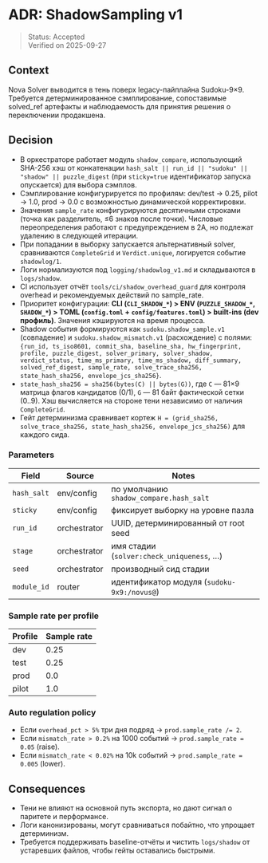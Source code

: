 # ADR: ShadowSampling v1

> Status: Accepted  
> Verified on 2025-09-27

## Context

Nova Solver выводится в тень поверх legacy-пайплайна Sudoku-9×9. Требуется
детерминированное сэмплирование, сопоставимые solved_ref артефакты и
наблюдаемость для принятия решения о переключении продакшена.

## Decision

- В оркестраторе работает модуль `shadow_compare`, использующий SHA-256 хэш от
  конкатенации `hash_salt || run_id || "sudoku" || "shadow" || puzzle_digest`
  (при `sticky=true` идентификатор запуска опускается) для выбора сэмплов.
- Сэмплирование конфигурируется по профилям: dev/test → 0.25, pilot → 1.0,
  prod → 0.0 с возможностью динамической корректировки.
- Значения `sample_rate` конфигурируются десятичными строками (точка как
  разделитель, ≤6 знаков после точки). Числовые переопределения работают с
  предупреждением в 2А, но подлежат удалению в следующей итерации.
- При попадании в выборку запускается альтернативный solver, сравниваются
  `CompleteGrid` и `Verdict.unique`, логируется событие `shadowlog/1`.
- Логи нормализуются под `logging/shadowlog_v1.md` и складываются в `logs/shadow`.
- CI использует отчёт `tools/ci/shadow_overhead_guard` для контроля overhead и
  рекомендуемых действий по sample_rate.
- Приоритет конфигурации: **CLI (`CLI_SHADOW_*`) > ENV (`PUZZLE_SHADOW_*`,
  `SHADOW_*`) > TOML (`config.toml` + `config/features.toml`) > built-ins (dev
  профиль)**. Значения кэшируются на время процесса.
- Shadow события формируются как `sudoku.shadow_sample.v1` (совпадение) и
  `sudoku.shadow_mismatch.v1` (расхождение) с полями:
  `{run_id, ts_iso8601, commit_sha, baseline_sha, hw_fingerprint, profile,
  puzzle_digest, solver_primary, solver_shadow, verdict_status, time_ms_primary,
  time_ms_shadow, diff_summary, solved_ref_digest, sample_rate,
  solve_trace_sha256, state_hash_sha256, envelope_jcs_sha256}`.
- `state_hash_sha256 = sha256(bytes(C) || bytes(G))`, где `C` — 81×9 матрица
  флагов кандидатов (0/1), `G` — 81 байт фактической сетки (0..9). Хэш
  вычисляется на стороне тени независимо от наличия `CompleteGrid`.
- Гейт детерминизма сравнивает кортеж `H = (grid_sha256,
  solve_trace_sha256, state_hash_sha256, envelope_jcs_sha256)` для каждого
  сида.

### Parameters

| Field | Source | Notes |
| --- | --- | --- |
| `hash_salt` | env/config | по умолчанию `shadow_compare.hash_salt` |
| `sticky` | env/config | фиксирует выборку на уровне пазла |
| `run_id` | orchestrator | UUID, детерминированный от root seed |
| `stage` | orchestrator | имя стадии (`solver:check_uniqueness`, …) |
| `seed` | orchestrator | производный сид стадии |
| `module_id` | router | идентификатор модуля (`sudoku-9x9:/novus@`) |

### Sample rate per profile

| Profile | Sample rate |
| --- | --- |
| dev | 0.25 |
| test | 0.25 |
| prod | 0.0 |
| pilot | 1.0 |

### Auto regulation policy

- Если `overhead_pct > 5%` три дня подряд → `prod.sample_rate /= 2`.
- Если `mismatch_rate > 0.2%` на 1000 событий → `prod.sample_rate = 0.05` (raise).
- Если `mismatch_rate < 0.02%` на 10k событий → `prod.sample_rate = 0.005` (lower).

## Consequences

- Тени не влияют на основной путь экспорта, но дают сигнал о паритете и
  перформансе.
- Логи канонизированы, могут сравниваться побайтно, что упрощает детерминизм.
- Требуется поддерживать baseline-отчёты и чистить `logs/shadow` от устаревших
  файлов, чтобы гейты оставались быстрыми.

